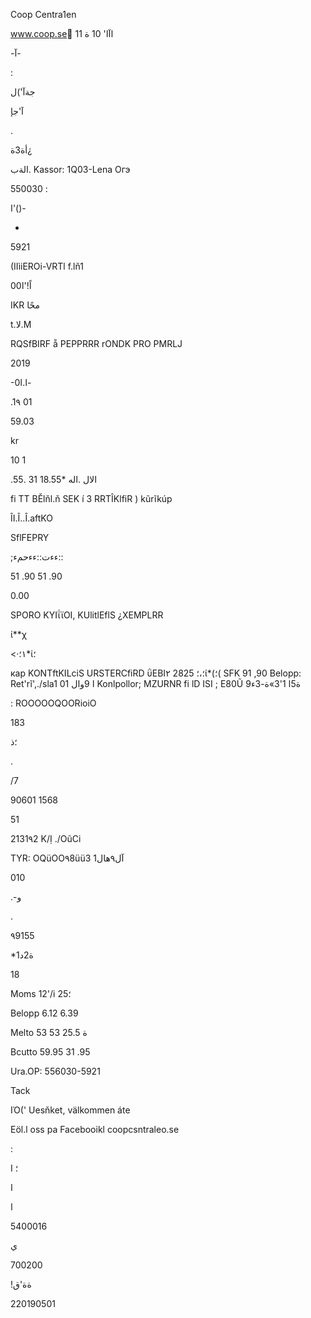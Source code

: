 Coop Centra1en

www.coop.se
ًاآا'
10 ة
11

-آ-

:

جةآ')ل

آ'جإ

.

أة3ة¿

الةب.
Kassor:  1Q03-Lena
Огэ

550030 :

ا'()-

-

5921

(IIìiEROi-VRTl  f.lň1

00اً!'ا

IKR   محًا

t.لا.M

RQSfBIRF  ẵ  PEPPRRR
rONDK  PRO  PMRLJ

2019

-0ا.ا-

.1٩ 01

59.03

kr

10
1

 .الال
.اله
*18.55
31 .55

fi TT  BĚlňl.ň  SEK  í  3  RRTÎKlfiR  )
kũrĩkúp

ÎI.Î..Î.aftKO

SflFEPRY

;ءءت::ءءحمء::

51 .90
51 .90

0.00

SPORO  ΚΥΙΐϊΟΙ,  KUlitlEflS  ¿XEMPLRR

ί**χ

<·١؛*ί؛

кар
KONTftKILciS
URSTERCfiRD ΰΕΒΙ٢
2825
؛،؛ί*(؛(
SFK  91 ,90
Belopp:
Ret'rĩ',./sla1
ا
 9وال
01
Konlpollor;  MZURNR
fi lD
ISI  ;  E80Ũ
9ة5ا
1'3»ة-3ء

:  ROOOOOQOORioiO

183

؛ذ

.

 /7

90601  1568

51

2131٩2  K/Ị ./OũCi

TYR:  OQüOO٩8üü3
آل٩هال1

010

.-و

.

٩9155

*1ة2د

18

Moms
12'/i
؛25

Belopp
6.12
6.39

Melto
53  53
25.5
ة

Bcutto
59.95
31 .95

Ura.OP:  556030-5921

Tack

ΙΌ('  Uesňket,  välkommen  áte

Eöl.l  oss  pa  Facebooikl
coopcsntraleo.se

:

I
؛

ا

ا

5400016

 ي

700200

!ةة'ق

220190501

